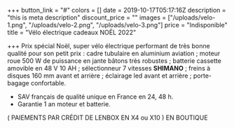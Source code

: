 +++
button_link = "#"
colors = []
date = 2019-10-17T05:17:16Z
description = "this is meta description"
discount_price = ""
images = ["/uploads/velo-1.png", "/uploads/velo-2.png", "/uploads/velo-3.png"]
price = "Indisponible"
title = "Vélo électrique cadeaux NOËL 2022"

+++
Prix spécial Noël, super vélo électrique performant de très bonne qualité pour son petit prix : cadre tubulaire en aluminium aviation ; moteur roue 500 W de puissance en jante bâtons très robustes ; batterie cassette amovible en 48 V 10 AH ; sélectionneur 7 vitesses **SHIMANO** ; freins à disques 160 mm avant et arrière ; éclairage led avant et arrière ; porte-bagage confortable.

* SAV français de qualité unique en France en 24, 48 h.
* Garantie 1 an moteur et batterie.

( PAIEMENTS PAR CRÉDIT DE LENBOX EN X4 ou X10 ) EN BOUTIQUE